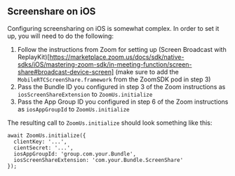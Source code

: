 ## Screenshare on iOS

Configuring screensharing on iOS is somewhat complex. In order to set it up, you will need to do the
following:

1. Follow the instructions from Zoom for setting up (Screen Broadcast with
ReplayKit)[https://marketplace.zoom.us/docs/sdk/native-sdks/iOS/mastering-zoom-sdk/in-meeting-function/screen-share#broadcast-device-screen]
(make sure to add the `MobileRTCScreenShare.framework` from the ZoomSDK pod in step 3)
2. Pass the Bundle ID you configured in step 3 of the Zoom instructions as `iosScreenShareExtension`
to `ZoomUs.initialize`
3. Pass the App Group ID you configured in step 6 of the Zoom instructions as `iosAppGroupId` to
`ZoomUs.initialize`

The resulting call to `ZoomUs.initialize` should look something like this:
```
await ZoomUs.initialize({
  clientKey: '...',
  cientSecret: '...',
  iosAppGroupId: 'group.com.your.Bundle',
  iosScreenShareExtension: 'com.your.Bundle.ScreenShare'
});
```